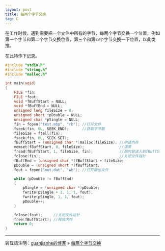 ```yaml
---
layout: post
title: 每两个字节交换
tag: C
---
```


在工作时候，遇到需要把一个文件中所有的字节，每两个字节交换一个位置，例如第一个字节和第二个字节交换位置，第三个和第四个字节交换一下位置，以此类推。

在此特作下记录。

```c
#include "stdio.h"
#include "string.h"
#include "malloc.h"

int main(void)
{
    FILE *fin;
    FILE *fout;
    void *fBuffStart = NULL;
    void *fBuffEnd = NULL;
    unsigned long fileSize = 0;
    unsigned short *pDouble = NULL;
    unsigned char *pSingle = NULL;
    fin = fopen("test.mbp", "rb"); //打开文件
    fseek(fin, 0L, SEEK_END);      //获取字节数
    fileSize = ftell(fin);
    fseek(fin, 0L, SEEK_SET);
    fBuffStart = (unsigned char *)malloc(fileSize); //申请内存
    memset(fBuffStart, 0, fileSize);                //清零
    fread(fBuffStart, 1, fileSize, fin);            //把内容读入到fBuffStart
    fclose(fin);                                    //关闭文件指针
    fBuffEnd = (unsigned char *)fBuffStart + fileSize;
    pDouble = (unsigned short *)fBuffStart;
    fout = fopen("out.dat", "wb"); //打开输出文件

    while (pDouble != fBuffEnd)
    {
        pSingle = (unsigned char *)pDouble;
        fwrite(pSingle + 1, 1, 1, fout);
        fwrite(pSingle, 1, 1, fout);
        pDouble++;
    }

    fclose(fout);     //关闭文件指针
    free(fBuffStart); //释放内存
    return 0;
}
```

---

转载请注明：[guanjianhe的博客](https://guanjianhe.github.io/) » [每两个字节交换](https://guanjianhe.github.io/2020/03/swapbyte/)
